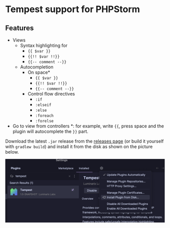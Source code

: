 # Tempest support for PHPStorm

## Features
- Views
    - Syntax highlighting for
        - `{{ $var }}`
        - `{{!! $var !!}}`
        - `{{-- comment --}}`
    - Autocompletion
        - On space*
            - `{{ $var }}`
            - `{{!! $var !!}}`
            - `{{-- comment --}}`
        - Control flow directives
            - `:if`
            - `:elseif`
            - `:else`
            - `:foreach`
            - `:forelse`
- Go to view from controllers
*: for example, write `{{`, press space and the plugin will autocomplete the `}}` part.

Download the latest `.jar` release from the [releases page](https://github.com/xHeaven/phpstorm-tempest/releases) (or build it yourself with `gradlew build`) and install it from the disk as shown on the picture below.

![alt text](<assets/installl-from-disk.png>)